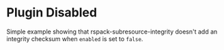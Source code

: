# Plugin Disabled

Simple example showing that rspack-subresource-integrity doesn't add
an integrity checksum when `enabled` is set to `false`.

